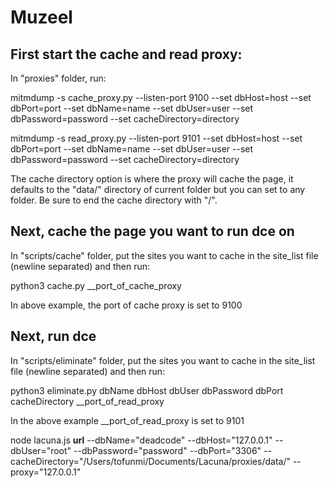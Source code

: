 # Muzeel

## First start the cache and read proxy:

In "proxies" folder, run:

mitmdump -s cache_proxy.py --listen-port 9100 --set dbHost=host --set dbPort=port  --set dbName=name --set dbUser=user --set dbPassword=password --set cacheDirectory=directory

mitmdump -s read_proxy.py --listen-port 9101 --set dbHost=host --set dbPort=port  --set dbName=name --set dbUser=user --set dbPassword=password --set cacheDirectory=directory

The cache directory option is where the proxy will cache the page, it defaults to the "data/" directory of current folder but you can set to any folder. Be sure to end the cache directory with "/".

## Next, cache the page you want to run dce on

In "scripts/cache" folder, put the sites you want to cache in the site_list file (newline separated) and then run:

python3 cache.py __port_of_cache_proxy

In above example, the port of cache proxy is set to 9100

## Next, run dce

In "scripts/eliminate" folder, put the sites you want to cache in the site_list file (newline separated) and then run:

python3 eliminate.py dbName dbHost dbUser dbPassword dbPort cacheDirectory __port_of_read_proxy

In the above example __port_of_read_proxy is set to 9101


node lacuna.js __url__ --dbName="deadcode" --dbHost="127.0.0.1" --dbUser="root" --dbPassword="password" --dbPort="3306" --cacheDirectory="/Users/tofunmi/Documents/Lacuna/proxies/data/" --proxy="127.0.0.1"